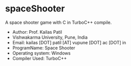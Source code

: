 # spaceShooter
A space shooter game with C in TurboC++ compile.

*  Author: Prof. Kailas Patil
*  Vishwakarma University, Pune, India
*  Email: kailas [DOT] patil [AT] vupune [DOT] ac [DOT] in
*  ProgramName: Space Shooter
*  Operating system: Windows
*  Compiler Used: TurboC++

